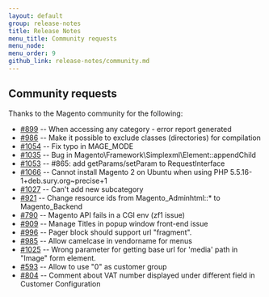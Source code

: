 ```yaml
---
layout: default
group: release-notes
title: Release Notes
menu_title: Community requests
menu_node: 
menu_order: 9
github_link: release-notes/community.md
---
```


<h2 id="comm-req">Community requests</h2>
Thanks to the Magento community for the following:

*    [#899](https://github.com/magento/magento2/issues/899) -- When accessing any category - error report generated
*    [#986](https://github.com/magento/magento2/pull/986) -- Make it possible to exclude classes (directories) for compilation
*    [#1054](https://github.com/magento/magento2/pull/1054) -- Fix typo in MAGE_MODE
*    [#1035](https://github.com/magento/magento2/issues/1035) -- Bug in Magento\Framework\Simplexml\Element::appendChild
*    [#1053](https://github.com/magento/magento2/issues/1053) -- #865: add getParams/setParam to RequestInterface
*    [#1066](https://github.com/magento/magento2/issues/1066) -- Cannot install Magento 2 on Ubuntu when using PHP 5.5.16-1+deb.sury.org~precise+1
*    [#1027](https://github.com/magento/magento2/issues/1027) -- Can't add new subcategory
*    [#921](https://github.com/magento/magento2/issues/921) -- Change resource ids from Magento_Adminhtml::* to Magento_Backend
*    [#790](https://github.com/magento/magento2/issues/790) -- Magento API fails in a CGI env (zf1 issue)
*    [#909](https://github.com/magento/magento2/issues/909) -- Manage Titles in popup window front-end issue
*    [#996](https://github.com/magento/magento2/issues/996) -- Pager block should support url "fragment".
*    [#985](https://github.com/magento/magento2/pull/985) -- Allow camelcase in vendorname for menus
*    [#1025](https://github.com/magento/magento2/pull/1025) -- Wrong parameter for getting base url for 'media' path in "Image" form element.
*   [#593](https://github.com/magento/magento2/issues/593) -- Allow to use "0" as customer group
*   [#804](https://github.com/magento/magento2/issues/804) -- Comment about VAT number displayed under different field in Customer Configuration
